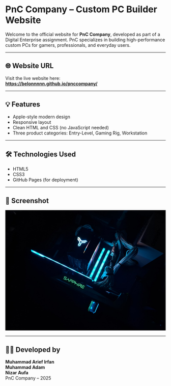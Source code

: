 # PnC Company – Custom PC Builder Website

Welcome to the official website for **PnC Company**, developed as part of a Digital Enterprise assignment. PnC specializes in building high-performance custom PCs for gamers, professionals, and everyday users.

---

## 🌐 Website URL

Visit the live website here:  
**https://belonnnnn.github.io/pnccompany/**  

---

## 💡 Features

- Apple-style modern design
- Responsive layout
- Clean HTML and CSS (no JavaScript needed)
- Three product categories: Entry-Level, Gaming Rig, Workstation

---

## 🛠️ Technologies Used

- HTML5
- CSS3
- GitHub Pages (for deployment)

---

## 📸 Screenshot

![Preview](assets/pc_build.jpg)

---

## 🧑‍💻 Developed by

**Muhammad Arief Irfan**  
**Muhammad Adam**  
**Nizar Aufa**  
PnC Company – 2025

